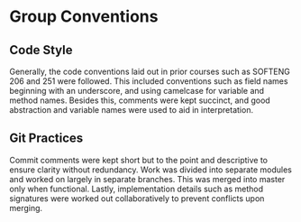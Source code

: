 # Group Conventions
## Code Style

Generally, the code conventions laid out in prior courses such as SOFTENG 206 and 251 were followed. This included conventions such as field names beginning with an underscore, and using camelcase for variable and method names.
Besides this, comments were kept succinct, and good abstraction and variable names were used to aid in interpretation.

## Git Practices

Commit comments were kept short but to the point and descriptive to ensure clarity without redundancy. Work was divided into separate modules and worked on largely in separate branches. This was merged into master only when functional. Lastly, implementation details such as method signatures were worked out collaboratively to prevent conflicts upon merging.
